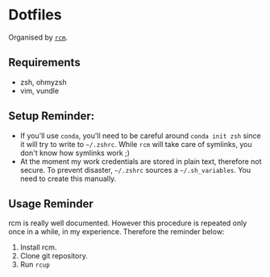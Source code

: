 # Dotfiles

Organised by [`rcm`](https://thoughtbot.github.io/rcm/).

## Requirements

- zsh, ohmyzsh
- vim, vundle

## Setup Reminder:

- If you'll use `conda`, you'll need to be careful around `conda init zsh` since it will try to write to `~/.zshrc`. While `rcm` will take care of symlinks, you don't know how symlinks work ;)
- At the moment my work credentials are stored in plain text, therefore not secure. To prevent disaster, `~/.zshrc` sources a `~/.sh_variables`. You need to create this manually.
 
## Usage Reminder

rcm is really well documented.
However this procedure is repeated only once in a while, in my experience.
Therefore the reminder below:

1. Install rcm.
2. Clone git repository.
3. Run `rcup`

